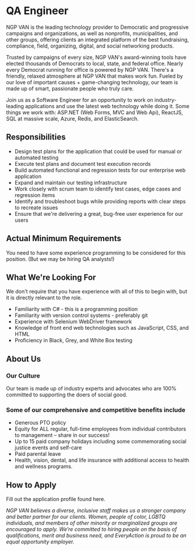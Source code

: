 # QA Engineer

NGP VAN is the leading technology provider to Democratic and progressive campaigns and organizations, as well as nonprofits, municipalities, and other groups, offering clients an integrated platform of the best fundraising, compliance, field, organizing, digital, and social networking products.

Trusted by campaigns of every size, NGP VAN's award-winning tools have elected thousands of Democrats to local, state, and federal office. Nearly every Democrat running for office is powered by NGP VAN. There's a friendly, relaxed atmosphere at NGP VAN that makes work fun. Fueled by our love of important causes + game-changing technology, our team is made up of smart, passionate people who truly care. 

Join us as a Software Engineer for an opportunity to work on industry-leading applications and use the latest web technology while doing it. Some things we work with: ASP.NET (Web Forms, MVC and Web Api), ReactJS, SQL at massive scale, Azure, Redis, and ElasticSearch.

## Responsibilities

* Design test plans for the application that could be used for manual or automated testing
* Execute test plans and document test execution records
* Build automated functional and regression tests for our enterprise web application
* Expand and maintain our testing infrastructure
* Work closely with scrum team to identify test cases, edge cases and regression items
* Identify and troubleshoot bugs while providing reports with clear steps to recreate issues
* Ensure that we're delivering a great, bug-free user experience for our users

## Actual Minimum Requirements

You need to have some experience programming to be considered for this position.  (But we may be hiring QA analysts!)

## What We're Looking For

We don't require that you have experience with all of this to begin with, but it is directly relevant to the role.

* Familiarity with C# - this is a programming position
* Familiarity with version control systems - preferably git
* Experience with Selenium WebDriver framework
* Knowledge of front end web technologies such as JavaScript, CSS, and HTML
* Proficiency in Black, Grey, and White Box testing

## About Us

### Our Culture

Our team is made up of industry experts and advocates who are 100% committed to supporting the doers of social good.

### Some of our comprehensive and competitive benefits include 

* Generous PTO policy
* Equity for ALL regular, full-time employees from individual contributors to management – share in our success!
* Up to 15 paid company holidays including some commemorating social justice events and self-care
* Paid parental leave
* Health, vision, dental, and life insurance with additional access to health and wellness programs.

## How to Apply

Fill out the application profile found here.

*NGP VAN believes a diverse, inclusive staff makes us a stronger company and better partner for our clients. Women, people of color, LGBTQ individuals, and members of other minority or marginalized groups are encouraged to apply. We’re committed to hiring people on the basis of qualifications, merit and business need, and EveryAction is proud to be an equal opportunity employer.*
